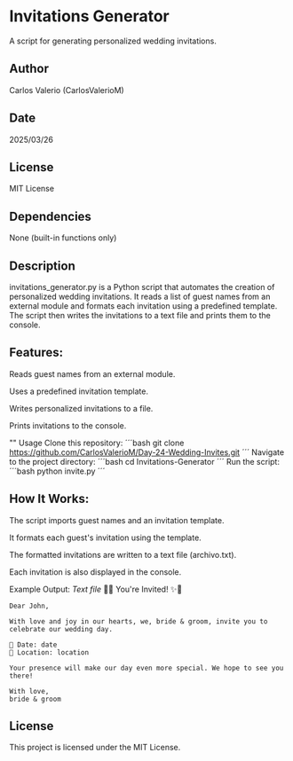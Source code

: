 # Invitations Generator
A script for generating personalized wedding invitations.

## Author
Carlos Valerio (CarlosValerioM)

## Date
2025/03/26

## License
MIT License

## Dependencies
None (built-in functions only)

## Description
invitations_generator.py is a Python script that automates the creation of personalized wedding invitations. It reads a list of guest names from an external module and formats each invitation using a predefined template. The script then writes the invitations to a text file and prints them to the console.

## Features:
Reads guest names from an external module.

Uses a predefined invitation template.

Writes personalized invitations to a file.

Prints invitations to the console.

"" Usage
Clone this repository:
´´´bash
git clone https://github.com/CarlosValerioM/Day-24-Wedding-Invites.git
´´´
Navigate to the project directory:
´´´bash
cd Invitations-Generator
´´´
Run the script:
´´´bash
python invite.py
´´´
## How It Works:
The script imports guest names and an invitation template.

It formats each guest's invitation using the template.

The formatted invitations are written to a text file (archivo.txt).

Each invitation is also displayed in the console.

Example Output:
*Text file*
    💍✨ You're Invited! ✨💍
    
    Dear John,

    With love and joy in our hearts, we, bride & groom, invite you to celebrate our wedding day.
    
    📅 Date: date  
    📍 Location: location  

    Your presence will make our day even more special. We hope to see you there!  

    With love,  
    bride & groom

## License
This project is licensed under the MIT License.
